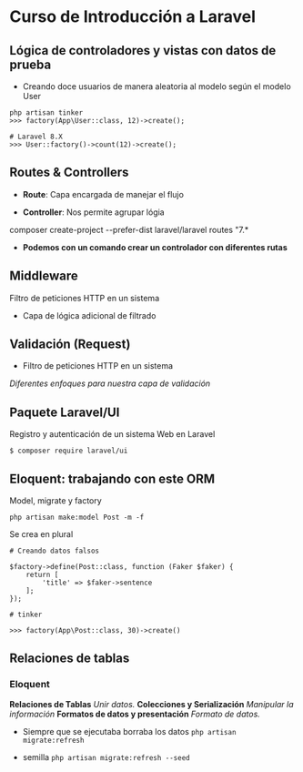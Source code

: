 # Curso de Introducción a Laravel

## Lógica de controladores y vistas con datos de prueba

- Creando doce usuarios de manera aleatoria al modelo según el modelo User
```
php artisan tinker
>>> factory(App\User::class, 12)->create();

# Laravel 8.X
>>> User::factory()->count(12)->create();
```

## Routes & Controllers

- **Route**: Capa encargada de manejar el flujo

- **Controller**: Nos permite agrupar lógia

composer create-project --prefer-dist laravel/laravel routes "7.*

- **Podemos con un comando crear un controlador con diferentes rutas**

## Middleware

Filtro de peticiones HTTP en un sistema

- Capa de lógica adicional de filtrado

## Validación (Request)

- Filtro de peticiones HTTP en un sistema

*Diferentes enfoques para nuestra capa de validación*

## Paquete Laravel/UI

Registro y autenticación de un sistema Web en Laravel

`$ composer require laravel/ui`

## Eloquent: trabajando con este ORM

Model, migrate y factory

`php artisan make:model Post -m -f`

Se crea en plural

```
# Creando datos falsos

$factory->define(Post::class, function (Faker $faker) {
    return [
        'title' => $faker->sentence
    ];
});

# tinker

>>> factory(App\Post::class, 30)->create()
```

## Relaciones de tablas

### Eloquent

**Relaciones de Tablas**
*Unir datos.*
**Colecciones y Serialización**
*Manipular la información*
**Formatos de datos y presentación**
*Formato de datos.*

- Siempre que se ejecutaba borraba los datos
`php artisan migrate:refresh`

- semilla
`php artisan migrate:refresh --seed`
